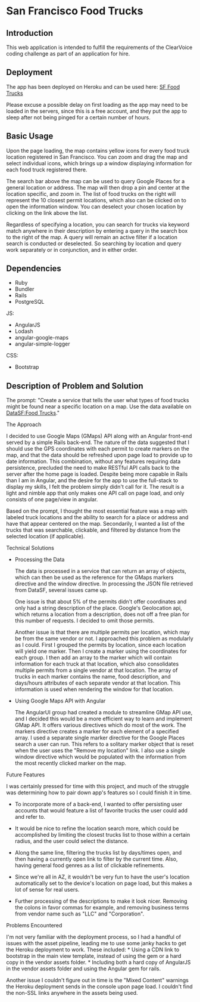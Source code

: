 # San Francisco Food Trucks

## Introduction

This web application is intended to fulfill the requirements of the ClearVoice coding challenge as part of an application for hire.

## Deployment

The app has been deployed on Heroku and can be used here: [SF Food Trucks](https://desolate-anchorage-57478.herokuapp.com/)

Please excuse a possible delay on first loading as the app may need to be loaded in the servers, since this is a free account, and they put the app to sleep after not being pinged for a certain number of hours.

## Basic Usage

Upon the page loading, the map contains yellow icons for every food truck location registered in San Francisco. You can zoom and drag the map and select individual icons, which brings up a window displaying information for each food truck registered there.

The search bar above the map can be used to query Google Places for a general location or address. The map will then drop a pin and center at the location specific, and zoom in. The list of food trucks on the right will represent the 10 closest permit locations, which also can be clicked on to open the information window. You can deselect your chosen location by clicking on the link above the list.

Regardless of specifying a location, you can search for trucks via keyword match anywhere in their description by entering a query in the search box to the right of the map. A query will remain an active filter if a location search is conducted or deselected. So searching by location and query work separately or in conjunction, and in either order.

## Dependencies

* Ruby
* Bundler
* Rails
* PostgreSQL

JS:
* AngularJS
* Lodash
* angular-google-maps
* angular-simple-logger

CSS:
* Bootstrap

## Description of Problem and Solution

The prompt: "Create a service that tells the user what types of food trucks might be found near a specific location on a map. Use the data available on [DataSF:Food Trucks](https://data.sfgov.org/Economy-and-Community/Mobile-Food-Facility-Permit/rqzj-sfat)."

The Approach

  I decided to use Google Maps (GMaps) API along with an Angular front-end served by a simple Rails back-end. The nature of the data suggested that I should use the GPS coordinates with each permit to create markers on the map, and that the data should be refreshed upon page load to provide up to date information. This combination, without any features requiring data persistence, precluded the need to make RESTful API calls back to the server after the home page is loaded. Despite being more capable in Rails than I am in Angular, and the desire for the app to use the full-stack to display my skills, I felt the problem simply didn't call for it. The result is a light and nimble app that only makes one API call on page load, and only consists of one page/view in angular.

  Based on the prompt, I thought the most essential feature was a map with labeled truck locations and the ability to search for a place or address and have that appear centered on the map. Secondarily, I wanted a list of the trucks that was searchable, clickable, and filtered by distance from the selected location (if applicable).

Technical Solutions

* Processing the Data

  The data is processed in a service that can return an array of objects, which can then be used as the reference for the GMaps markers directive and the window directive. In processing the JSON file retrieved from DataSF, several issues came up.

  One issue is that about 5% of the permits didn't offer coordinates and only had a string description of the place. Google's Geolocation api, which returns a location from a description, does not off a free plan for this number of requests. I decided to omit those permits.

  Another issue is that there are multiple permits per location, which may be from the same vendor or not. I approached this problem as modularly as I could. First I grouped the permits by location, since each location will yield one marker. Then I create a marker using the coordinates for each group. I then add an array to the marker which will contain information for each truck at that location, which also consolidates multiple permits from a single vendor at that location. The array of trucks in each marker contains the name, food description, and days/hours attributes of each separate vendor at that location. This information is used when rendering the window for that location.

* Using Google Maps API with Angular

  The AngularUI group had created a module to streamline GMap API use, and I decided this would be a more efficient way to learn and implement GMap API. It offers various directives which do most of the work. The markers directive creates a marker for each element of a specified array. I used a separate single marker directive for the Google Places search a user can run. This refers to a solitary marker object that is reset when the user uses the "Remove my location" link. I also use a single window directive which would be populated with the information from the most recently clicked marker on the map.


Future Features

  I was certainly pressed for time with this project, and much of the struggle was determining how to pair down app's features so I could finish it in time.

  * To incorporate more of a back-end, I wanted to offer persisting user accounts that would feature a list of favorite trucks the user could add and refer to.

  * It would be nice to refine the location search more, which could be accomplished by limiting the closest trucks list to those within a certain radius, and the user could select the distance.

  * Along the same line, filtering the trucks list by days/times open, and then having a currently open link to filter by the current time. Also, having general food genres as a list of clickable refinements.

  * Since we're all in AZ, it wouldn't be very fun to have the user's location automatically set to the device's location on page load, but this makes a lot of sense for real users.

  * Further processing of the descriptions to make it look nicer. Removing the colons in favor commas for example, and removing business terms from vendor name such as "LLC" and "Corporation".

Problems Encountered

  I'm not very familiar with the deployment process, so I had a handful of issues with the asset pipeline, leading me to use some janky hacks to get the Heroku deployment to work. These included:
    * Using a CDN link to bootstrap in the main view template, instead of using the gem or a hard copy in the vendor assets folder.
    * Including both a hard copy of AngularJS in the vendor assets folder and using the Angular gem for rails.

  Another issue I couldn't figure out in time is the "Mixed Content" warnings the Heroku deployment sends in the console upon page load. I couldn't find the non-SSL links anywhere in the assets being used.
